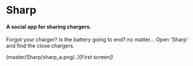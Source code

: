 # Sharp
#### A social app for sharing chargers.
Forgot your charger? Is the battery going to end? no matter... 
Open 'Sharp' and find the close chargers.

(master/Sharp/sharp_a.png/..)[First screen]!


